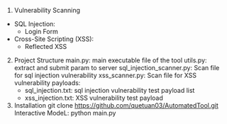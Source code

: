 1. Vulnerability Scanning
- SQL Injection:
    + Login Form
- Cross-Site Scripting (XSS):
    + Reflected XSS
2. Project Structure
main.py: main executable file of the tool
utils.py: extract and submit param to server
sql_injection_scanner.py: Scan file for sql injection vulnerability
xss_scanner.py: Scan file for XSS vulnerability
payloads:
    + sql_injection.txt: sql injection vulnerability test payload list
    + xss_injection.txt: XSS vulnerability test payload 
3. Installation
git clone https://github.com/quetuan03/AutomatedTool.git
Interactive ModeL: python main.py

